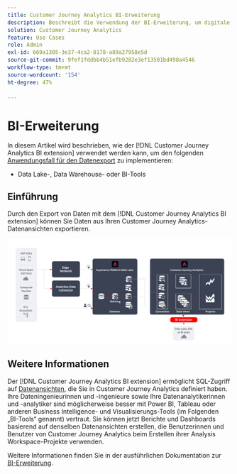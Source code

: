 ```yaml
---
title: Customer Journey Analytics BI-Erweiterung
description: Beschreibt die Verwendung der BI-Erweiterung, um digitale Daten in Ihre eigenen BI-Tools oder den Data Lake zur Verwendung mit zusätzlichen Datensätzen zu übertragen.
solution: Customer Journey Analytics
feature: Use Cases
role: Admin
exl-id: 669a1305-3e37-4ca2-8178-a89a27958e5d
source-git-commit: 9fef1fddbb4b51efb9282e3ef13501bd498a4546
workflow-type: tm+mt
source-wordcount: '154'
ht-degree: 47%

---
```


# BI-Erweiterung

In diesem Artikel wird beschrieben, wie der [!DNL Customer Journey Analytics BI extension] verwendet werden kann, um den folgenden [Anwendungsfall für den Datenexport](overview.md) zu implementieren:

- Data Lake-, Data Warehouse- oder BI-Tools

## Einführung

Durch den Export von Daten mit dem [!DNL Customer Journey Analytics BI extension] können Sie Daten aus Ihren Customer Journey Analytics-Datenansichten exportieren.

![BI-Erweiterung](../assets/bi-extension.svg)

## Weitere Informationen

Der [!DNL Customer Journey Analytics BI extension] ermöglicht SQL-Zugriff auf [Datenansichten](/help/data-views/data-views.md), die Sie in Customer Journey Analytics definiert haben. Ihre Dateningenieurinnen und -ingenieure sowie Ihre Datenanalytikerinnen und -analytiker sind möglicherweise besser mit Power BI, Tableau oder anderen Business Intelligence- und Visualisierungs-Tools (im Folgenden „BI-Tools“ genannt) vertraut. Sie können jetzt Berichte und Dashboards basierend auf denselben Datenansichten erstellen, die Benutzerinnen und Benutzer von Customer Journey Analytics beim Erstellen ihrer Analysis Workspace-Projekte verwenden.

Weitere Informationen finden Sie in der ausführlichen Dokumentation zur [BI-Erweiterung](../../data-views/bi-extension.md).
